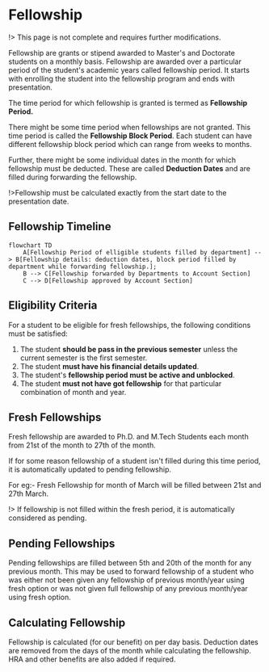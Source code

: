 # Fellowship

!> This page is not complete and requires further modifications.

Fellowship are grants or stipend awarded to Master's and Doctorate students on a monthly basis.
Fellowship are awarded over a particular period of the student's academic years called fellowship period. 
It starts with enrolling the student into the fellowship program and ends with presentation.

The time period for which fellowship is granted is termed as **Fellowship Period.** 

There might be some time period when fellowships are not granted. This time period is called the **Fellowship Block Period**. Each student
can have different fellowship block period which can range from weeks to months.


Further, there might be some individual dates in the month for which fellowship must be deducted. These are 
called **Deduction Dates** and are filled during forwarding the fellowship.

!>Fellowship must be calculated exactly from the start date to the presentation date.

## Fellowship Timeline

```mermaid
flowchart TD
    A[Fellowship Period of elligible students filled by department] --> B[Fellowship details: deduction dates, block period filled by department while forwarding fellowship.];
    B --> C[Fellowship forwarded by Departments to Account Section]
    C --> D[Fellowship approved by Account Section]
```

## Eligibility Criteria

For a student to be eligible for fresh fellowships, the following conditions must be satisfied:

1. The student **should be pass in the previous semester** unless the current semester is the first semester.
2. The student **must have his financial details updated**.
3. The student's **fellowship period must be active and unblocked**.
4. The student **must not have got fellowship** for that particular combination of month and year.

## Fresh Fellowships

Fresh fellowship are awarded to Ph.D. and M.Tech Students each month from 21st of the month to 27th of the month.

If for some reason fellowship of a student isn't filled during this time period, it is automatically updated to 
pending fellowship.

For eg:- Fresh Fellowship for month of March will be filled between 21st and 27th March.

!> If fellowship is not filled within the fresh period, it is automatically considered as pending.

## Pending Fellowships

Pending fellowships are filled between 5th and 20th of the month for any previous month. 
This may be used to forward fellowship of a student who was either not been given any fellowship of previous month/year 
using fresh option or was not given full fellowship of any previous month/year using fresh option.


## Calculating Fellowship

Fellowship is calculated (for our benefit) on per day basis. Deduction dates are removed from the days of the
month while calculating the fellowship. HRA and other benefits are also added if required.